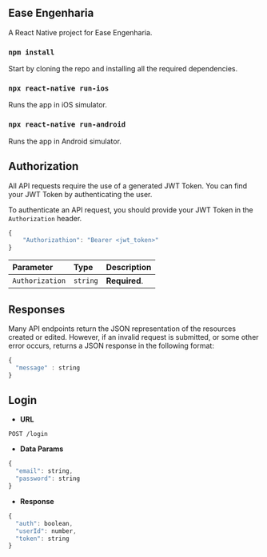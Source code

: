 ## Ease Engenharia

A React Native project for Ease Engenharia.

### `npm install`

Start by cloning the repo and installing all the required dependencies.

### `npx react-native run-ios`

Runs the app in iOS simulator.

### `npx react-native run-android`

Runs the app in Android simulator.

## Authorization

All API requests require the use of a generated JWT Token. You can find your JWT Token by authenticating the user.

To authenticate an API request, you should provide your JWT Token in the `Authorization` header.

```javascript
{
    "Authorizathion": "Bearer <jwt_token>"
}
```

| Parameter | Type | Description |
| :--- | :--- | :--- |
| `Authorization` | `string` | **Required**. |

## Responses

Many API endpoints return the JSON representation of the resources created or edited. However, if an invalid request is submitted, or some other error occurs, returns a JSON response in the following format:

```javascript
{
  "message" : string
}
```

## Login

* **URL**

```http
POST /login
```

* **Data Params**

```javascript
{
  "email": string,
  "password": string
}
```

* **Response**

```javascript
{
  "auth": boolean,
  "userId": number,
  "token": string
}
```